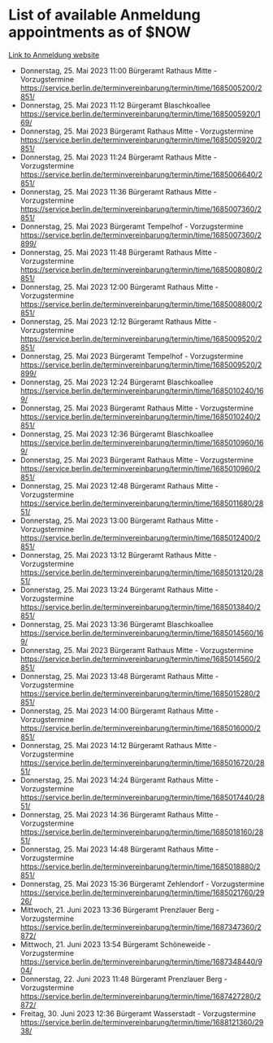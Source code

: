 # List of available Anmeldung appointments as of $NOW
[Link to Anmeldung website](https://service.berlin.de/terminvereinbarung/termin/tag.php?termin=1&anliegen[]=120686&dienstleisterlist=122210,122217,327316,122219,327312,122227,327314,122231,327346,122243,327348,122254,122252,329742,122260,329745,122262,329748,122271,327278,122273,327274,122277,327276,330436,122280,327294,122282,327290,122284,327292,122291,327270,122285,327266,122286,327264,122296,327268,150230,329760,122297,327286,122294,327284,122312,329763,122314,329775,122304,327330,122311,327334,122309,327332,317869,122281,327352,122279,329772,122283,122276,327324,122274,327326,122267,329766,122246,327318,122251,327320,122257,327322,122208,327298,122226,327300&herkunft=http%3A%2F%2Fservice.berlin.de%2Fdienstleistung%2F120686%2F)
- Donnerstag, 25. Mai 2023 11:00 Bürgeramt Rathaus Mitte - Vorzugstermine https://service.berlin.de/terminvereinbarung/termin/time/1685005200/2851/
- Donnerstag, 25. Mai 2023 11:12 Bürgeramt Blaschkoallee https://service.berlin.de/terminvereinbarung/termin/time/1685005920/169/
- Donnerstag, 25. Mai 2023  Bürgeramt Rathaus Mitte - Vorzugstermine https://service.berlin.de/terminvereinbarung/termin/time/1685005920/2851/
- Donnerstag, 25. Mai 2023 11:24 Bürgeramt Rathaus Mitte - Vorzugstermine https://service.berlin.de/terminvereinbarung/termin/time/1685006640/2851/
- Donnerstag, 25. Mai 2023 11:36 Bürgeramt Rathaus Mitte - Vorzugstermine https://service.berlin.de/terminvereinbarung/termin/time/1685007360/2851/
- Donnerstag, 25. Mai 2023  Bürgeramt Tempelhof - Vorzugstermine https://service.berlin.de/terminvereinbarung/termin/time/1685007360/2899/
- Donnerstag, 25. Mai 2023 11:48 Bürgeramt Rathaus Mitte - Vorzugstermine https://service.berlin.de/terminvereinbarung/termin/time/1685008080/2851/
- Donnerstag, 25. Mai 2023 12:00 Bürgeramt Rathaus Mitte - Vorzugstermine https://service.berlin.de/terminvereinbarung/termin/time/1685008800/2851/
- Donnerstag, 25. Mai 2023 12:12 Bürgeramt Rathaus Mitte - Vorzugstermine https://service.berlin.de/terminvereinbarung/termin/time/1685009520/2851/
- Donnerstag, 25. Mai 2023  Bürgeramt Tempelhof - Vorzugstermine https://service.berlin.de/terminvereinbarung/termin/time/1685009520/2899/
- Donnerstag, 25. Mai 2023 12:24 Bürgeramt Blaschkoallee https://service.berlin.de/terminvereinbarung/termin/time/1685010240/169/
- Donnerstag, 25. Mai 2023  Bürgeramt Rathaus Mitte - Vorzugstermine https://service.berlin.de/terminvereinbarung/termin/time/1685010240/2851/
- Donnerstag, 25. Mai 2023 12:36 Bürgeramt Blaschkoallee https://service.berlin.de/terminvereinbarung/termin/time/1685010960/169/
- Donnerstag, 25. Mai 2023  Bürgeramt Rathaus Mitte - Vorzugstermine https://service.berlin.de/terminvereinbarung/termin/time/1685010960/2851/
- Donnerstag, 25. Mai 2023 12:48 Bürgeramt Rathaus Mitte - Vorzugstermine https://service.berlin.de/terminvereinbarung/termin/time/1685011680/2851/
- Donnerstag, 25. Mai 2023 13:00 Bürgeramt Rathaus Mitte - Vorzugstermine https://service.berlin.de/terminvereinbarung/termin/time/1685012400/2851/
- Donnerstag, 25. Mai 2023 13:12 Bürgeramt Rathaus Mitte - Vorzugstermine https://service.berlin.de/terminvereinbarung/termin/time/1685013120/2851/
- Donnerstag, 25. Mai 2023 13:24 Bürgeramt Rathaus Mitte - Vorzugstermine https://service.berlin.de/terminvereinbarung/termin/time/1685013840/2851/
- Donnerstag, 25. Mai 2023 13:36 Bürgeramt Blaschkoallee https://service.berlin.de/terminvereinbarung/termin/time/1685014560/169/
- Donnerstag, 25. Mai 2023  Bürgeramt Rathaus Mitte - Vorzugstermine https://service.berlin.de/terminvereinbarung/termin/time/1685014560/2851/
- Donnerstag, 25. Mai 2023 13:48 Bürgeramt Rathaus Mitte - Vorzugstermine https://service.berlin.de/terminvereinbarung/termin/time/1685015280/2851/
- Donnerstag, 25. Mai 2023 14:00 Bürgeramt Rathaus Mitte - Vorzugstermine https://service.berlin.de/terminvereinbarung/termin/time/1685016000/2851/
- Donnerstag, 25. Mai 2023 14:12 Bürgeramt Rathaus Mitte - Vorzugstermine https://service.berlin.de/terminvereinbarung/termin/time/1685016720/2851/
- Donnerstag, 25. Mai 2023 14:24 Bürgeramt Rathaus Mitte - Vorzugstermine https://service.berlin.de/terminvereinbarung/termin/time/1685017440/2851/
- Donnerstag, 25. Mai 2023 14:36 Bürgeramt Rathaus Mitte - Vorzugstermine https://service.berlin.de/terminvereinbarung/termin/time/1685018160/2851/
- Donnerstag, 25. Mai 2023 14:48 Bürgeramt Rathaus Mitte - Vorzugstermine https://service.berlin.de/terminvereinbarung/termin/time/1685018880/2851/
- Donnerstag, 25. Mai 2023 15:36 Bürgeramt Zehlendorf - Vorzugstermine https://service.berlin.de/terminvereinbarung/termin/time/1685021760/2926/
- Mittwoch, 21. Juni 2023 13:36 Bürgeramt Prenzlauer Berg - Vorzugstermine https://service.berlin.de/terminvereinbarung/termin/time/1687347360/2872/
- Mittwoch, 21. Juni 2023 13:54 Bürgeramt Schöneweide - Vorzugstermine https://service.berlin.de/terminvereinbarung/termin/time/1687348440/904/
- Donnerstag, 22. Juni 2023 11:48 Bürgeramt Prenzlauer Berg - Vorzugstermine https://service.berlin.de/terminvereinbarung/termin/time/1687427280/2872/
- Freitag, 30. Juni 2023 12:36 Bürgeramt Wasserstadt - Vorzugstermine https://service.berlin.de/terminvereinbarung/termin/time/1688121360/2938/
